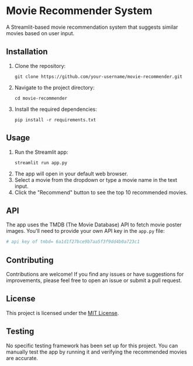 # Movie Recommender System

A Streamlit-based movie recommendation system that suggests similar movies based on user input.

## Installation

1. Clone the repository:
   ```
   git clone https://github.com/your-username/movie-recommender.git
   ```
2. Navigate to the project directory:
   ```
   cd movie-recommender
   ```
3. Install the required dependencies:
   ```
   pip install -r requirements.txt
   ```

## Usage

1. Run the Streamlit app:
   ```
   streamlit run app.py
   ```
2. The app will open in your default web browser.
3. Select a movie from the dropdown or type a movie name in the text input.
4. Click the "Recommend" button to see the top 10 recommended movies.

## API

The app uses the TMDB (The Movie Database) API to fetch movie poster images. You'll need to provide your own API key in the `app.py` file:

```python
# api key of tmbd= 6a1d1f27bce9b7aa5f3f9dd4b0a723c1
```

## Contributing

Contributions are welcome! If you find any issues or have suggestions for improvements, please feel free to open an issue or submit a pull request.

## License

This project is licensed under the [MIT License](LICENSE).

## Testing

No specific testing framework has been set up for this project. You can manually test the app by running it and verifying the recommended movies are accurate.
